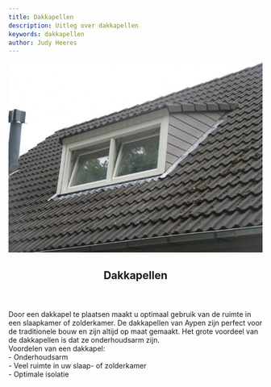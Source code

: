 ```yaml
---
title: Dakkapellen
description: Uitleg over dakkapellen
keywords: dakkapellen
author: Judy Heeres
---
```

<article class="blog full">
    <div class="image">
        <img src="/img/referenties/dakkapel3.jpg" alt="Header aypen">
    </div>
    <!-- Inner -->
    <div class="inner">
        <header>
            <h1>Dakkapellen</h1>
        </header>
            <p> Door een dakkapel te plaatsen maakt u optimaal gebruik van de ruimte in een slaapkamer of zolderkamer. 
            De dakkapellen van Aypen zijn perfect voor de traditionele bouw en zijn altijd op maat gemaakt.
            Het grote voordeel van de dakkapellen is dat ze onderhoudsarm zijn.<br />
            Voordelen van een dakkapel:<br /> 
            - Onderhoudsarm<br /> 
            - Veel ruimte in uw slaap- of zolderkamer<br />
            - Optimale isolatie</p>
            </div>
</article>